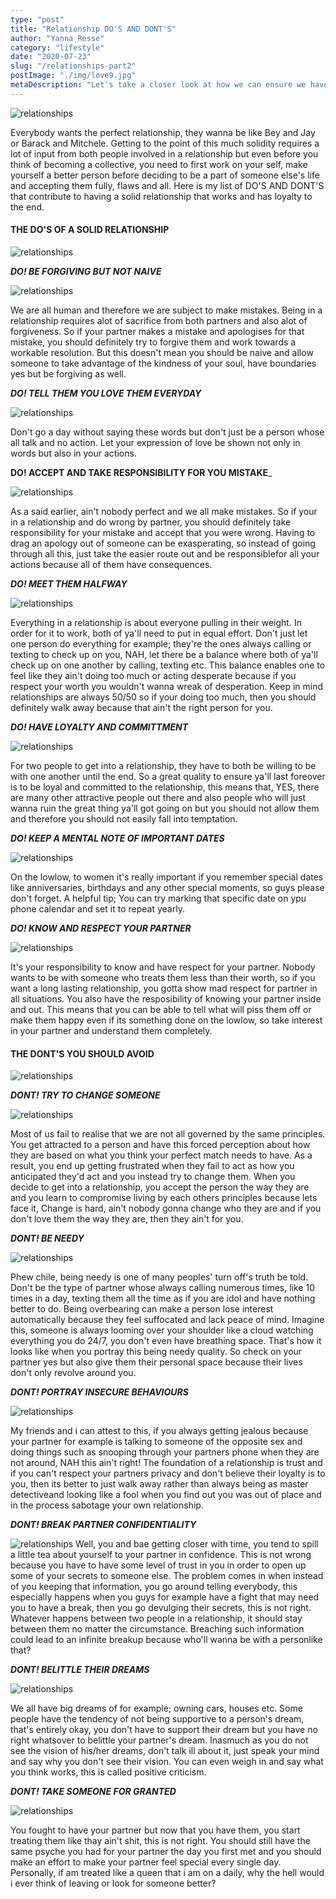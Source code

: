 ```yaml
---
type: "post"
title: "Relationship DO'S AND DONT'S"
author: "Yanna Resse"
category: "lifestyle"
date: "2020-07-23"
slug: "/relationships-part2"
postImage: "./img/love9.jpg"
metaDescription: "Let's take a closer look at how we can ensure we have a ride or die kinda relationship"
---
```


![relationships](./img/love1.jpg)

Everybody wants the perfect relationship, they wanna be like Bey and Jay or Barack and Mitchele. Getting to the point of this much solidity requires a lot of input from both people involved in a relationship but even before you think of becoming a collective, you need to first work on your self, make yourself a better person before deciding to be a part of someone else's life and accepting them fully, flaws and all. Here is my list of DO'S AND DONT'S that contribute to having a solid relationship that works and has loyalty to the end.

#### THE DO'S OF A SOLID RELATIONSHIP

![relationships](./img/love9.jpg)

_**DO! BE FORGIVING BUT NOT NAIVE**_

![relationships](./img/love3.jpg)

We are all human and therefore we are subject to make mistakes. Being in a relationship requires alot of sacrifice from both partners and also alot of forgiveness. So if your partner makes a mistake and apologises for that mistake, you should definitely try to forgive them and work towards a workable resolution. But this doesn't mean you should be naive and allow someone to take advantage of the kindness of your soul, have boundaries yes but be forgiving as well.

_**DO! TELL THEM YOU LOVE THEM EVERYDAY**_

![relationships](./img/love8.jpg)

Don't go a day without saying these words but don't just be a person whose all talk and no action. Let your expression of love be shown not only in words but also in your actions.

**DO! ACCEPT AND TAKE RESPONSIBILITY FOR YOU MISTAKE**\_

![relationships](./img/love5.jpg)

As a said earlier, ain't nobody perfect and we all make mistakes. So if your in a relationship and do wrong by partner, you should definitely take responsibility for your mistake and accept that you were wrong. Having to drag an apology out of someone can be exasperating, so instead of going through all this, just take the easier route out and be responsiblefor all your actions because all of them have consequences.

_**DO! MEET THEM HALFWAY**_

![relationships](./img/love4.jpg)

Everything in a relationship is about everyone pulling in their weight. In order for it to work, both of ya'll need to put in equal effort. Don't just let one person do everything for example; they're the ones always calling or texting to check up on you, NAH, let there be a balance where both of ya'll check up on one another by calling, texting etc. This balance enables one to feel like they ain't doing too much or acting desperate because if you respect your worth you wouldn't wanna wreak of desperation. Keep in mind relationships are always 50/50 so if your doing too much, then you should definitely walk away because that ain't the right person for you.

_**DO! HAVE LOYALTY AND COMMITTMENT**_

![relationships](./img/love6.jpg)

For two people to get into a relationship, they have to both be willing to be with one another until the end. So a great quality to ensure ya'll last foreover is to be loyal and committed to the relationship, this means that, YES, there are many other attractive people out there and also people who will just wanna ruin the great thing ya'll got going on but you should not allow them and therefore you should not easily fall into temptation.

_**DO! KEEP A MENTAL NOTE OF IMPORTANT DATES**_

![relationships](./img/couple2.jpg)

On the lowlow, to women it's really important if you remember special dates like anniversaries, birthdays and any other special moments, so guys please don't forget. A helpful tip; You can try marking that specific date on ypu phone calendar and set it to repeat yearly.

_**DO! KNOW AND RESPECT YOUR PARTNER**_

![relationships](./img/couple4.jpg)

It's your responsibility to know and have respect for your partner. Nobody wants to be with someone who treats them less than their worth, so if you want a long lasting relationship, you gotta show mad respect for partner in all situations. You also have the resposibility of knowing your partner inside and out. This means that you can be able to tell what will piss them off or make them happy even if its something done on the lowlow, so take interest in your partner and understand them completely.

#### THE DONT'S YOU SHOULD AVOID

![relationships](./img/heartbreak.jpg)

_**DONT! TRY TO CHANGE SOMEONE**_

![relationships](./img/fight4.jpg)

Most of us fail to realise that we are not all governed by the same principles. You get attracted to a person and have this forced perception about how they are based on what you think your perfect match needs to have. As a result, you end up getting frustrated when they fail to act as how you anticipated they'd act and you instead try to change them. When you decide to get into a relationship, you accept the person the way they are and you learn to compromise living by each others principles because lets face it, Change is hard, ain't nobody gonna change who they are and if you don't love them the way they are, then they ain't for you.

_**DONT! BE NEEDY**_

![relationships](./img/nottalking.jpg)

Phew chile, being needy is one of many peoples' turn off's truth be told. Don't be the type of partner whose always calling numerous times, like 10 times in a day, texting them all the time as if you are idol and have nothing better to do. Being overbearing can make a person lose interest automatically because they feel suffocated and lack peace of mind. Imagine this, someone is always looming over your shoulder like a cloud watching everything you do 24/7, you don't even have breathing space. That's how it looks like when you portray this being needy quality. So check on your partner yes but also give them their personal space because their lives don't only revolve around you.

_**DONT! PORTRAY INSECURE BEHAVIOURS**_

![relationships](./img/fight.jpg)

My friends and i can attest to this, if you always getting jealous because your partner for example is talking to someone of the opposite sex and doing things such as snooping through your partners phone when they are not around, NAH this ain't right! The foundation of a relationship is trust and if you can't respect your partners privacy and don't believe their loyalty is to you, then its better to just walk away rather than always being as master detectiveand looking like a fool when you find out you was out of place and in the process sabotage your own relationship.

_**DONT! BREAK PARTNER CONFIDENTIALITY**_

![relationships](./img/fight2.jpg)
Well, you and bae getting closer with time, you tend to spill a little tea about yourself to your partner in confidence. This is not wrong because you have to have some level of trust in you in order to open up some of your secrets to someone else. The problem comes in when instead of you keeping that information, you go around telling everybody, this especially happens when you guys for example have a fight that may need you to have a break, then you go devulging their secrets, this is not right. Whatever happens between two people in a relationship, it should stay between them no matter the circumstance. Breaching such information could lead to an infinite breakup because who'll wanna be with a personlike that?

_**DONT! BELITTLE THEIR DREAMS**_

![relationships](./img/dreams.jpg)

We all have big dreams of for example; owning cars, houses etc. Some people have the tendency of not being supportive to a person's dream, that's entirely okay, you don't have to support their dream but you have no right whatsover to belittle your partner's dream. Inasmuch as you do not see the vision of his/her dreams, don't talk ill about it, just speak your mind and say why you don't see their vision. You can even weigh in and say what you think works, this is called positive criticism.

_**DONT! TAKE SOMEONE FOR GRANTED**_

![relationships](./img/fight1.jpg)

You fought to have your partner but now that you have them, you start treating them like thay ain't shit, this is not right. You should still have the same psyche you had for your partner the day you first met and you should make an effort to make your partner feel special every single day. Personally, if am treated like a queen that i am on a daily, why the hell would i ever think of leaving or look for someone better?
